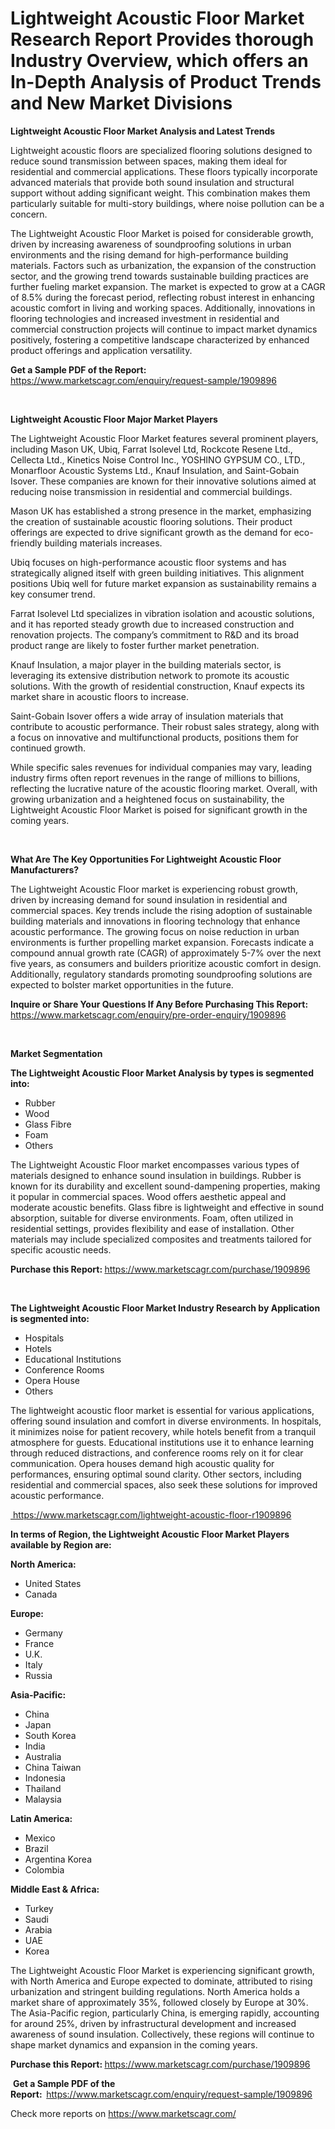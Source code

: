 <p><h1>Lightweight Acoustic Floor Market Research Report Provides thorough Industry Overview, which offers an In-Depth Analysis of Product Trends and New Market Divisions</h1></p><p><strong>Lightweight Acoustic Floor Market Analysis and Latest Trends</strong></p>
<p><p>Lightweight acoustic floors are specialized flooring solutions designed to reduce sound transmission between spaces, making them ideal for residential and commercial applications. These floors typically incorporate advanced materials that provide both sound insulation and structural support without adding significant weight. This combination makes them particularly suitable for multi-story buildings, where noise pollution can be a concern.</p><p>The Lightweight Acoustic Floor Market is poised for considerable growth, driven by increasing awareness of soundproofing solutions in urban environments and the rising demand for high-performance building materials. Factors such as urbanization, the expansion of the construction sector, and the growing trend towards sustainable building practices are further fueling market expansion. The market is expected to grow at a CAGR of 8.5% during the forecast period, reflecting robust interest in enhancing acoustic comfort in living and working spaces. Additionally, innovations in flooring technologies and increased investment in residential and commercial construction projects will continue to impact market dynamics positively, fostering a competitive landscape characterized by enhanced product offerings and application versatility.</p></p>
<p><strong>Get a Sample PDF of the Report:&nbsp;</strong> <a href="https://www.marketscagr.com/enquiry/request-sample/1909896?utm_campaign=1869&utm_medium=2&utm_source=Github&utm_content=ia&utm_term=10022025&utm_id=lightweight-acoustic-floor">https://www.marketscagr.com/enquiry/request-sample/1909896</a></p>
<p>&nbsp;</p>
<p><strong>Lightweight Acoustic Floor Major Market Players</strong></p>
<p><p>The Lightweight Acoustic Floor Market features several prominent players, including Mason UK, Ubiq, Farrat Isolevel Ltd, Rockcote Resene Ltd., Cellecta Ltd., Kinetics Noise Control Inc., YOSHINO GYPSUM CO., LTD., Monarfloor Acoustic Systems Ltd., Knauf Insulation, and Saint-Gobain Isover. These companies are known for their innovative solutions aimed at reducing noise transmission in residential and commercial buildings.</p><p>Mason UK has established a strong presence in the market, emphasizing the creation of sustainable acoustic flooring solutions. Their product offerings are expected to drive significant growth as the demand for eco-friendly building materials increases.</p><p>Ubiq focuses on high-performance acoustic floor systems and has strategically aligned itself with green building initiatives. This alignment positions Ubiq well for future market expansion as sustainability remains a key consumer trend.</p><p>Farrat Isolevel Ltd specializes in vibration isolation and acoustic solutions, and it has reported steady growth due to increased construction and renovation projects. The company’s commitment to R&D and its broad product range are likely to foster further market penetration.</p><p>Knauf Insulation, a major player in the building materials sector, is leveraging its extensive distribution network to promote its acoustic solutions. With the growth of residential construction, Knauf expects its market share in acoustic floors to increase.</p><p>Saint-Gobain Isover offers a wide array of insulation materials that contribute to acoustic performance. Their robust sales strategy, along with a focus on innovative and multifunctional products, positions them for continued growth.</p><p>While specific sales revenues for individual companies may vary, leading industry firms often report revenues in the range of millions to billions, reflecting the lucrative nature of the acoustic flooring market. Overall, with growing urbanization and a heightened focus on sustainability, the Lightweight Acoustic Floor Market is poised for significant growth in the coming years.</p></p>
<p>&nbsp;</p>
<p><strong>What Are The Key Opportunities For Lightweight Acoustic Floor Manufacturers?</strong></p>
<p><p>The Lightweight Acoustic Floor market is experiencing robust growth, driven by increasing demand for sound insulation in residential and commercial spaces. Key trends include the rising adoption of sustainable building materials and innovations in flooring technology that enhance acoustic performance. The growing focus on noise reduction in urban environments is further propelling market expansion. Forecasts indicate a compound annual growth rate (CAGR) of approximately 5-7% over the next five years, as consumers and builders prioritize acoustic comfort in design. Additionally, regulatory standards promoting soundproofing solutions are expected to bolster market opportunities in the future.</p></p>
<p><strong>Inquire or Share Your Questions If Any Before Purchasing This Report:</strong> <a href="https://www.marketscagr.com/enquiry/pre-order-enquiry/1909896?utm_campaign=1869&utm_medium=2&utm_source=Github&utm_content=ia&utm_term=10022025&utm_id=lightweight-acoustic-floor">https://www.marketscagr.com/enquiry/pre-order-enquiry/1909896</a></p>
<p>&nbsp;</p>
<p><strong>Market Segmentation</strong></p>
<p><strong>The Lightweight Acoustic Floor Market Analysis by types is segmented into:</strong></p>
<p><ul><li>Rubber</li><li>Wood</li><li>Glass Fibre</li><li>Foam</li><li>Others</li></ul></p>
<p><p>The Lightweight Acoustic Floor market encompasses various types of materials designed to enhance sound insulation in buildings. Rubber is known for its durability and excellent sound-dampening properties, making it popular in commercial spaces. Wood offers aesthetic appeal and moderate acoustic benefits. Glass fibre is lightweight and effective in sound absorption, suitable for diverse environments. Foam, often utilized in residential settings, provides flexibility and ease of installation. Other materials may include specialized composites and treatments tailored for specific acoustic needs.</p></p>
<p><strong>Purchase this Report:&nbsp;</strong><a href="https://www.marketscagr.com/purchase/1909896?utm_campaign=1869&utm_medium=2&utm_source=Github&utm_content=ia&utm_term=10022025&utm_id=lightweight-acoustic-floor">https://www.marketscagr.com/purchase/1909896</a></p>
<p>&nbsp;</p>
<p><strong>The Lightweight Acoustic Floor Market Industry Research by Application is segmented into:</strong></p>
<p><ul><li>Hospitals</li><li>Hotels</li><li>Educational Institutions</li><li>Conference Rooms</li><li>Opera House</li><li>Others</li></ul></p>
<p><p>The lightweight acoustic floor market is essential for various applications, offering sound insulation and comfort in diverse environments. In hospitals, it minimizes noise for patient recovery, while hotels benefit from a tranquil atmosphere for guests. Educational institutions use it to enhance learning through reduced distractions, and conference rooms rely on it for clear communication. Opera houses demand high acoustic quality for performances, ensuring optimal sound clarity. Other sectors, including residential and commercial spaces, also seek these solutions for improved acoustic performance.</p></p>
<p><a href="https://www.marketscagr.com/lightweight-acoustic-floor-r1909896?utm_campaign=1869&utm_medium=2&utm_source=Github&utm_content=ia&utm_term=10022025&utm_id=lightweight-acoustic-floor">&nbsp;https://www.marketscagr.com/lightweight-acoustic-floor-r1909896</a></p>
<p><strong>In terms of Region, the Lightweight Acoustic Floor Market Players available by Region are:</strong></p>
<p>
    <p> <strong> North America: </strong>
        <ul>
            <li>United States</li>
            <li>Canada</li>
        </ul>
        </p> 
    <p> <strong> Europe: </strong>
        <ul>
            <li>Germany</li>
            <li>France</li>
            <li>U.K.</li>
            <li>Italy</li>
            <li>Russia</li>
        </ul>
        </p> 
    <p> <strong> Asia-Pacific: </strong>
        <ul>
            <li>China</li>
            <li>Japan</li>
            <li>South Korea</li>
            <li>India</li>
            <li>Australia</li>
            <li>China Taiwan</li>
            <li>Indonesia</li>
            <li>Thailand</li>
            <li>Malaysia</li>
        </ul>
        </p> 
    <p> <strong> Latin America: </strong>
        <ul>
            <li>Mexico</li>
            <li>Brazil</li>
            <li>Argentina Korea</li>
            <li>Colombia</li>
        </ul>
        </p> 
    <p> <strong> Middle East & Africa: </strong>
        <ul>
            <li>Turkey</li>
            <li>Saudi</li>
            <li>Arabia</li>
            <li>UAE</li>
            <li>Korea</li>
        </ul>
    </p>
    </p>
<p><p>The Lightweight Acoustic Floor Market is experiencing significant growth, with North America and Europe expected to dominate, attributed to rising urbanization and stringent building regulations. North America holds a market share of approximately 35%, followed closely by Europe at 30%. The Asia-Pacific region, particularly China, is emerging rapidly, accounting for around 25%, driven by infrastructural development and increased awareness of sound insulation. Collectively, these regions will continue to shape market dynamics and expansion in the coming years.</p></p>
<p><strong>Purchase this Report: </strong><a href="https://www.marketscagr.com/purchase/1909896?utm_campaign=1869&utm_medium=2&utm_source=Github&utm_content=ia&utm_term=10022025&utm_id=lightweight-acoustic-floor">https://www.marketscagr.com/purchase/1909896</a></p>
<p>&nbsp;<strong>Get a Sample PDF of the Report:&nbsp;&nbsp;</strong><a href="https://www.marketscagr.com/enquiry/request-sample/1909896?utm_campaign=1869&utm_medium=2&utm_source=Github&utm_content=ia&utm_term=10022025&utm_id=lightweight-acoustic-floor">https://www.marketscagr.com/enquiry/request-sample/1909896</a></p>
<p><strong></strong></p>
<p>Check more reports on <a href="https://www.marketscagr.com/?utm_campaign=1869&utm_medium=2&utm_source=Github&utm_content=ia&utm_term=10022025&utm_id=lightweight-acoustic-floor">https://www.marketscagr.com/</a></p>